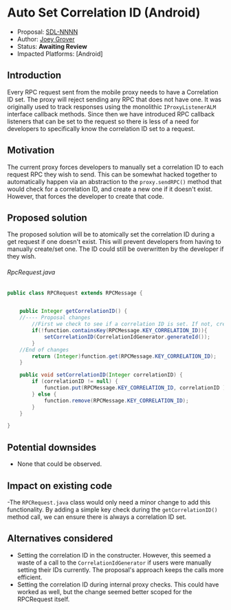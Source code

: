 # Auto Set Correlation ID (Android)

* Proposal: [SDL-NNNN](NNNN-auto_set_correlation_ids_android.md)
* Author: [Joey Grover](https://github.com/joeygrover)
* Status: **Awaiting Review**
* Impacted Platforms: [Android]

## Introduction
Every RPC request sent from the mobile proxy needs to have a Correlation ID set. The proxy will reject sending any RPC that does not have one. It was originally used to track responses using the monolithic `IProxyListenerALM` interface callback methods. Since then we have introduced RPC callback listeners that can be set to the request so there is less of a need for developers to specifically know the correlation ID set to a request.

## Motivation
The current proxy forces developers to manually set a correlation ID to each request RPC they wish to send. This can be somewhat hacked together to automatically happen via an abstraction to the `proxy.sendRPC()` method that would check for a correlation ID, and create a new one if it doesn't exist. However, that forces the developer to create that code.


## Proposed solution
The proposed solution will be to atomically set the correlation ID during a get request if one doesn't exist. This will prevent developers from having to manually create/set one. The ID could still be overwritten by the developer if they wish. 


###### RpcRequest.java
```java
public class RPCRequest extends RPCMessage {


	public Integer getCorrelationID() {
	//---- Proposal changes
		//First we check to see if a correlation ID is set. If not, create one.
		if(!function.containsKey(RPCMessage.KEY_CORRELATION_ID)){
			setCorrelationID(CorrelationIdGenerator.generateId());
		}
	//End of changes
		return (Integer)function.get(RPCMessage.KEY_CORRELATION_ID);
	}

	public void setCorrelationID(Integer correlationID) {
		if (correlationID != null) {
            function.put(RPCMessage.KEY_CORRELATION_ID, correlationID );
        } else {
        	function.remove(RPCMessage.KEY_CORRELATION_ID);
        }
	}

}
```

## Potential downsides
- None that could be observed.

## Impact on existing code
-The `RPCRequest.java` class would only need a minor change to add this functionality. By adding a simple key check during the `getCorrelationID()` method call, we can ensure there is always a correlation ID set.

## Alternatives considered
- Setting the correlation ID in the constructer. However, this seemed a waste of a call to the `CorrelationIdGenerator` if users were manually setting their IDs currently. The proposal's approach keeps the calls more efficient.
- Setting the correlation ID during internal proxy checks. This could have worked as well, but the change seemed better scoped for the RPCRequest itself.

